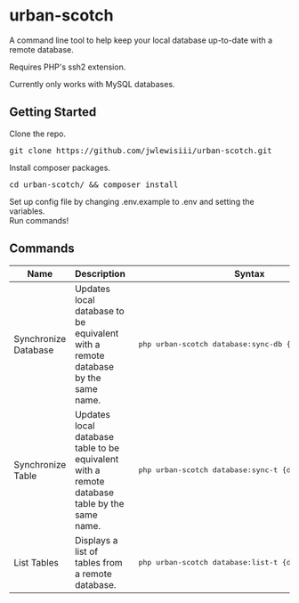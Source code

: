 # urban-scotch

A command line tool to help keep your local database up-to-date with a remote database.

Requires PHP's ssh2 extension.

Currently only works with MySQL databases.

<h2>Getting Started</h2>
Clone the repo.
<pre>git clone https://github.com/jwlewisiii/urban-scotch.git</pre>
Install composer packages.
<pre>cd urban-scotch/ && composer install</pre>
Set up config file by changing .env.example to .env and setting the variables.
<br>
Run commands! 

<h2>Commands</h2>
<table>
    <thead>
        <tr>
            <th>Name</th>
            <th>Description</th>
            <th>Syntax</th>
        </tr>
    </thead>
    <tbody>
        <tr>
            <td>Synchronize Database</td>
            <td>Updates local database to be equivalent with a remote database by the same name.</td>
            <td><pre> php urban-scotch database:sync-db {database} </pre></td>
        </tr>
        <tr>
            <td>Synchronize Table</td>
            <td>Updates local database table to be equivalent with a remote database table by the same name.</td>
            <td><pre> php urban-scotch database:sync-t {database} {table} </pre></td>
        </tr>
        <tr>
            <td>List Tables</td>
            <td>Displays a list of tables from a remote database.</td>
            <td><pre> php urban-scotch database:list-t {database} </pre></td>
        </tr>
    </tbody>
</table>

